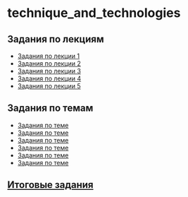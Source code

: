 # technique_and_technologies
## Задания по лекциям
* [Задания по лекции 1]()
* [Задания по лекции 2]()
* [Задания по лекции 3]()
* [Задания по лекции 4]()
* [Задания по лекции 5]()

## Задания по темам
* [Задания по теме ]()
* [Задания по теме ]()
* [Задания по теме ]()
* [Задания по теме ]()
* [Задания по теме ]()
* [Задания по теме ]()

## [Итоговые задания]()
